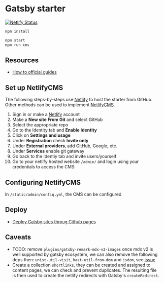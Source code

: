 # Gatsby starter

[![Netlify Status](https://api.netlify.com/api/v1/badges/9d55e649-1f94-4b21-8b39-320e4c3216c8/deploy-status)](https://app.netlify.com/sites/kuus-gatsby-starter/deploys)

```bash
npm install

npm start
npm run cms
```

## Resources

- [How to official guides](https://www.gatsbyjs.com/docs/how-to/)

## Set up NetlifyCMS

The following steps-by-steps use [Netlify](https://www.netlify.com) to host the starter from GitHub. Other methods can be used to implement [NetlifyCMS](https://www.netlifycms.org).

1. Sign in or make a [Netlify](https://www.netlify.com) account
2. Make a **New site From Git** and select GitHub
3. Select the appropriate repo
4. Go to the Identity tab and **Enable Identity**
5. Click on **Settings and usage**
6. Under **Registration** check **Invite only**
7. Under **External providers**, add GitHub, Google, etc.
8. Under **Services** enable git gateway
9. Go back to the Identiy tab and invite users/yourself
10. Go to your netlify hosted website `/admin/` and login using your credentials to access the CMS

## Configuring NetlifyCMS

In `/static/admin/confiq.yml`, the CMS can be configured.

## Deploy

- [Deploy Gatsby sites throug Github pages](https://github.com/marketplace/actions/gatsby-publish)

## Caveats

- TODO: remove `plugins/gatsby-remark-mdx-v2-images` once mdx v2 is well supported by gatsby ecosystem, we can also remove the following deps then: `unist-util-visit`, `hast-util-from-dom` and `jsdom`, see [issue](https://github.com/mdx-js/mdx/issues/1041)
- Create a collection `shortlinks`, they can be created and assigned to content pages, we can check and prevent duplicates. The resulting file is then used to create the netlify redirects with Gatsby's `createRedirect`.
